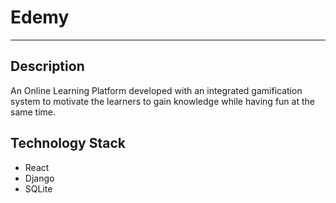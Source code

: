 # Edemy
----------------------------------------------------------------

## Description
An Online Learning Platform developed with an integrated gamification system to motivate the learners to gain knowledge while having fun at the same time.

## Technology Stack
- React
- Django
- SQLite

